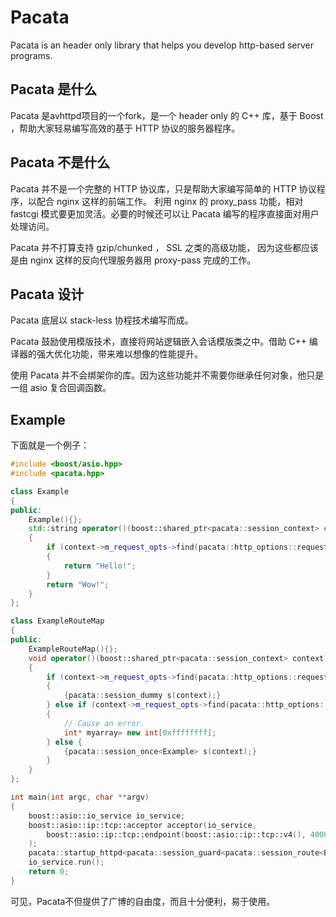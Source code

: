Pacata
=======

Pacata is an header only library that helps you develop http-based server programs.

## Pacata 是什么
Pacata 是avhttpd项目的一个fork，是一个 header only 的 C++ 库，基于 Boost ，帮助大家轻易编写高效的基于 HTTP 协议的服务器程序。

## Pacata 不是什么
Pacata 并不是一个完整的 HTTP 协议库，只是帮助大家编写简单的 HTTP 协议程序，以配合 nginx 这样的前端工作。
利用 nginx 的 proxy_pass 功能，相对 fastcgi 模式要更加灵活。必要的时候还可以让 Pacata 编写的程序直接面对用户处理访问。

Pacata 并不打算支持 gzip/chunked ， SSL 之类的高级功能， 因为这些都应该是由 nginx 这样的反向代理服务器用 proxy-pass 完成的工作。

## Pacata 设计

Pacata 底层以 stack-less 协程技术编写而成。

Pacata 鼓励使用模版技术，直接将网站逻辑嵌入会话模版类之中。借助 C++ 编译器的强大优化功能，带来难以想像的性能提升。

使用 Pacata 并不会绑架你的库。因为这些功能并不需要你继承任何对象，他只是一组 asio 复合回调函数。

## Example

下面就是一个例子：

```c++
#include <boost/asio.hpp>
#include <pacata.hpp>

class Example
{
public:
    Example(){};
    std::string operator()(boost::shared_ptr<pacata::session_context> context, pacata::response_opts& opts)
    {
        if (context->m_request_opts->find(pacata::http_options::request_uri) == "/hello")
        {
            return "Hello!";
        }
        return "Wow!";
    }
};

class ExampleRouteMap
{
public:
    ExampleRouteMap(){};
    void operator()(boost::shared_ptr<pacata::session_context> context)
    {
        if (context->m_request_opts->find(pacata::http_options::request_uri) == "/dummy")
        {
            {pacata::session_dummy s(context);}
        } else if (context->m_request_opts->find(pacata::http_options::request_uri) == "/wrong")
        {
            // Cause an error.
            int* myarray= new int[0xffffffff];
        } else {
            {pacata::session_once<Example> s(context);}
        }
    }
};

int main(int argc, char **argv)
{
    boost::asio::io_service io_service;
    boost::asio::ip::tcp::acceptor acceptor(io_service,
        boost::asio::ip::tcp::endpoint(boost::asio::ip::tcp::v4(), 4000)
    );
    pacata::startup_httpd<pacata::session_guard<pacata::session_route<ExampleRouteMap> > >(io_service, acceptor);
    io_service.run();
    return 0;
}

```

可见，Pacata不但提供了广博的自由度，而且十分便利，易于使用。

